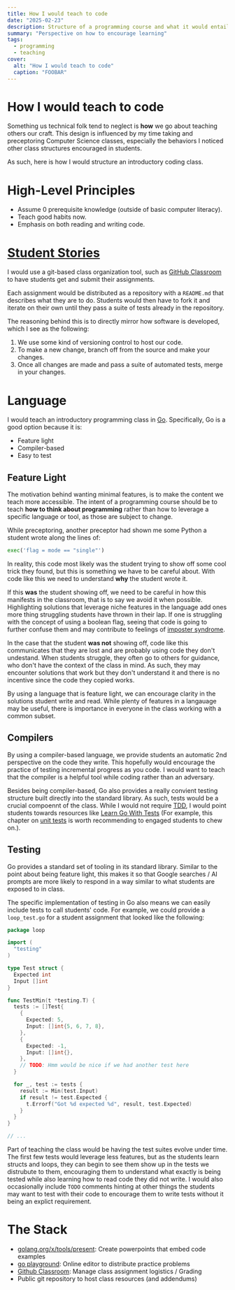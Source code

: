 ```yaml
---
title: How I would teach to code
date: "2025-02-23"
description: Structure of a programming course and what it would entail.
summary: "Perspective on how to encourage learning"
tags:
  - programming
  - teaching
cover:
  alt: "How I would teach to code"
  caption: "FOOBAR"
---
```


# How I would teach to code

Something us technical folk tend to neglect is **how** we go about teaching others our craft. This design is influenced by my time taking and preceptoring Computer Science classes, especially the behaviors I noticed other class structures encouraged in students.

<!-- more -->

As such, here is how I would structure an introductory coding class.

# High-Level Principles
- Assume 0 prerequisite knowledge (outside of basic computer literacy).
- Teach good habits now.
- Emphasis on both reading and writing code.

# [Student Stories](https://www.atlassian.com/agile/project-management/user-stories)
I would use a git-based class organization tool, such as [GitHub Classroom](https://classroom.github.com/) to have students get and submit their assignments. 

Each assignment would be distributed as a repository with a `README.md` that describes what they are to do. Students would then have to fork it and iterate on their own until they pass a suite of tests already in the repository.

The reasoning behind this is to directly mirror how software is developed, which I see as the following:

1. We use some kind of versioning control to host our code. 
2. To make a new change, branch off from the source and make your changes.
3. Once all changes are made and pass a suite of automated tests, merge in your changes.

# Language
I would teach an introductory programming class in [Go](https://go.dev/). Specifically, Go is a good option because it is:

- Feature light
- Compiler-based
- Easy to test

## Feature Light
The motivation behind wanting minimal features, is to make the content we teach more accessible. The intent of a programming course should be to teach **how to think about programming** rather than how to leverage a specific language or tool, as those are subject to change. 

While preceptoring, another preceptor had shown me some Python a student wrote along the lines of:

```python
exec('flag = mode == "single"')
```

In reality, this code most likely was the student trying to show off some cool trick they found, but this is something we have to be careful about. With code like this we need to understand **why** the student wrote it.

If this **was** the student showing off, we need to be careful in how this manifests in the classroom, that is to say we avoid it when possible. Highlighting solutions that leverage niche features in the language add ones more thing struggling students have thrown in their lap. If one is struggling with the concept of using a boolean flag, seeing that code is going to further confuse them and may contribute to feelings of [imposter syndrome](https://en.wikipedia.org/wiki/Impostor_syndrome).


In the case that the student **was not** showing off, code like this communicates that they are lost and are probably using code they don't undestand. When students struggle, they often go to others for guidance, who don't have the context of the class in mind. As such, they may encounter solutions that work but they don't understand it and there is no incentive since the code they copied works.

By using a language that is feature light, we can encourage clarity in the solutions student write and read. While plenty of features in a langauage may be useful, there is importance in everyone in the class working with a common subset.

## Compilers

By using a compiler-based language, we provide students an automatic 2nd perspective on the code they write. This hopefully would encourage the practice of testing incremental progress as you code. I would want to teach that the compiler is a helpful tool while coding rather than an adversary.

Besides being compiler-based, Go also provides a really convient testing structure built directly into the standard library. As such, tests would be a crucial compoennt of the class. While I would not require [TDD](https://en.wikipedia.org/wiki/Test-driven_development), I would point students towards resources like [Learn Go With Tests](https://quii.gitbook.io/learn-go-with-tests) (For example, this chapter on [unit tests](https://quii.gitbook.io/learn-go-with-tests/meta/why) is worth recommending to engaged students to chew on.).

## Testing
Go provides a standard set of tooling in its standard library. Similar to the point about being feature light, this makes it so that Google searches / AI prompts are more likely to respond in a way similar to what students are exposed to in class.

The specific implementation of testing in Go also means we can easily include tests to call students' code. For example, we could provide a `loop_test.go` for a student assignment that looked like the following:

```go
package loop

import (
  "testing"
)

type Test struct {
  Expected int
  Input []int
}

func TestMin(t *testing.T) {
  tests := []Test{
    {
      Expected: 5, 
      Input: []int{5, 6, 7, 8},
    },
    {
      Expected: -1, 
      Input: []int{},
    },
    // TODO: Hmm would be nice if we had another test here
  }

  for _, test := tests {
    result := Min(test.Input)
    if result != test.Expected {
      t.Errorf("Got %d expected %d", result, test.Expected)
    }
  }
}

// ...
```

Part of teaching the class would be having the test suites evolve under time. The first few tests would leverage less features, but as the students learn structs and loops, they can begin to see them show up in the tests we distrubute to them, encouraging them to understand what exactly is being tested while also learning how to read code they did not write. I would also occasionally include `TODO` comments hinting at other things the students may want to test with their code to encourage them to write tests without it being an explict requirement.

# The Stack
- [golang.org/x/tools/present](https://pkg.go.dev/golang.org/x/tools/present): Create powerpoints that embed code examples
- [go playground](https://go.dev/play/): Online editor to distribute practice problems
- [Github Classroom](https://classroom.github.com/): Manage class assignment logistics / Grading
- Public git repository to host class resources (and addendums)
